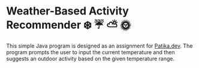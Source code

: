 # Weather-Based Activity Recommender ❄️ ☔ ⛅ 🌞
This simple Java program is designed as an assignment for [Patika.dev](https://patika.dev). The program prompts the user to input the current temperature and then suggests an outdoor activity based on the given temperature range.